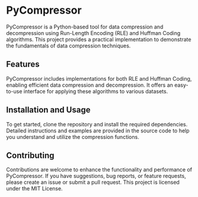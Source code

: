 # PyCompressor

PyCompressor is a Python-based tool for data compression and decompression using Run-Length Encoding (RLE) and Huffman Coding algorithms. This project provides a practical implementation to demonstrate the fundamentals of data compression techniques.

## Features

PyCompressor includes implementations for both RLE and Huffman Coding, enabling efficient data compression and decompression. It offers an easy-to-use interface for applying these algorithms to various datasets.

## Installation and Usage

To get started, clone the repository and install the required dependencies. Detailed instructions and examples are provided in the source code to help you understand and utilize the compression functions.

## Contributing

Contributions are welcome to enhance the functionality and performance of PyCompressor. If you have suggestions, bug reports, or feature requests, please create an issue or submit a pull request. This project is licensed under the MIT License.




